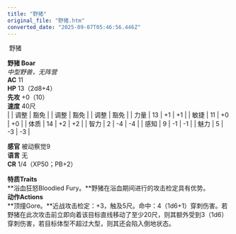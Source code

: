 ```yaml
---
title: "野猪"
original_file: "野猪.htm"
converted_date: "2025-09-07T05:46:56.446Z"
---
```


﻿ 野猪   

****野猪 Boar****  
*中型野兽，无阵营*  
**AC** 11  
**HP** 13（2d8+4）  
**先攻** +0（10）  
**速度** 40尺  
|  | 调整 | 豁免 |  | 调整 | 豁免 |  | 调整 | 豁免 |
| 力量 | 13 | +1 | +1 |  | 敏捷 | 11 | +0 | +0 |  | 体质 | 14 | +2 | +2 |
| 智力 | 2 | -4 | -4 |  | 感知 | 9 | -1 | -1 |  | 魅力 | 5 | -3 | -3 |

**感官** 被动察觉9  
**语言** 无  
**CR** 1/4（XP50；PB+2）

****特质Traits****  
**浴血狂怒Bloodied Fury。**野猪在浴血期间进行的攻击检定具有优势。  
****动作Actions****  
**顶撞Gore。**近战攻击检定：+3，触及5尺。命中：4（1d6+1）穿刺伤害。若野猪在此次攻击前立即向着该目标直线移动了至少20尺，则其额外受到3（1d6）穿刺伤害，若目标体型不超过大型，则其还会陷入倒地状态。